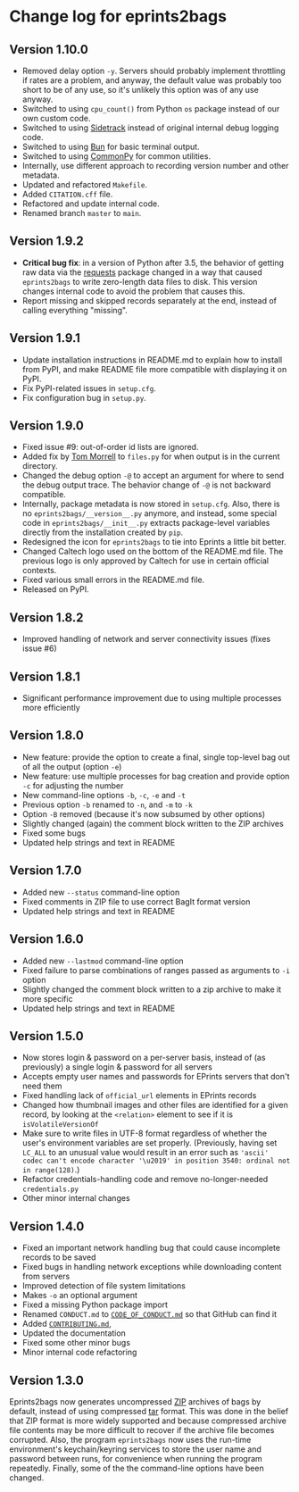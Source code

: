 # Change log for eprints2bags

## Version 1.10.0

* Removed delay option `-y`. Servers should probably implement throttling if rates are a problem, and anyway, the default value was probably too short to be of any use, so it's unlikely this option was of any use anyway.
* Switched to using `cpu_count()` from Python `os` package instead of our own custom code.
* Switched to using [Sidetrack](https://github.com/caltechlibrary/sidetrack) instead of original internal debug logging code.
* Switched to using [Bun](https://github.com/caltechlibrary/bun) for basic terminal output.
* Switched to using [CommonPy](https://github.com/caltechlibrary/commonpy) for common utilities.
* Internally, use different approach to recording version number and other metadata.
* Updated and refactored `Makefile`.
* Added `CITATION.cff` file.
* Refactored and update internal code.
* Renamed branch `master` to `main`.


## Version 1.9.2

* **Critical bug fix**: in a version of Python after 3.5, the behavior of getting raw data via the [requests](http://docs.python-requests.org) package changed in a way that caused `eprints2bags` to write zero-length data files to disk.  This version changes internal code to avoid the problem that causes this.
* Report missing and skipped records separately at the end, instead of calling everything "missing".


## Version 1.9.1

* Update installation instructions in README.md to explain how to install from PyPI, and make README file more compatible with displaying it on PyPI.
* Fix PyPI-related issues in `setup.cfg`.
* Fix configuration bug in `setup.py`.


## Version 1.9.0

* Fixed issue #9: out-of-order id lists are ignored.
* Added fix by [Tom Morrell](https://github.com/tmorrell) to `files.py` for when output is in the current directory.
* Changed the debug option `-@` to accept an argument for where to send the debug output trace. The behavior change of `-@` is not backward compatible.
* Internally, package metadata is now stored in `setup.cfg`.  Also, there is no `eprints2bags/__version__.py` anymore, and instead, some special code in `eprints2bags/__init__.py` extracts package-level variables directly from the installation created by `pip`.
* Redesigned the icon for `eprints2bags` to tie into Eprints a little bit better.
* Changed Caltech logo used on the bottom of the README.md file.  The previous logo is only approved by Caltech for use in certain official contexts.
* Fixed various small errors in the README.md file.
* Released on PyPI.


## Version 1.8.2

* Improved handling of network and server connectivity issues (fixes issue #6)


## Version 1.8.1

* Significant performance improvement due to using multiple processes more efficiently


## Version 1.8.0

* New feature: provide the option to create a final, single top-level bag out of all the output (option `-e`)
* New feature: use multiple processes for bag creation and provide option `-c` for adjusting the number
* New command-line options `-b`, `-c`, `-e` and `-t`
* Previous option `-b` renamed to `-n`, and `-m` to `-k`
* Option `-B` removed (because it's now subsumed by other options)
* Slightly changed (again) the comment block written to the ZIP archives
* Fixed some bugs
* Updated help strings and text in README

## Version 1.7.0

* Added new `--status` command-line option
* Fixed comments in ZIP file to use correct BagIt format version
* Updated help strings and text in README


## Version 1.6.0

* Added new `--lastmod` command-line option
* Fixed failure to parse combinations of ranges passed as arguments to `-i` option
* Slightly changed the comment block written to a zip archive to make it more specific
* Updated help strings and text in README


## Version 1.5.0

* Now stores login & password on a per-server basis, instead of (as previously) a single login & password for all servers
* Accepts empty user names and passwords for EPrints servers that don't need them
* Fixed handling lack of `official_url` elements in EPrints records
* Changed how thumbnail images and other files are identified for a given record, by looking at the `<relation>` element to see if it is `isVolatileVersionOf`
* Make sure to write files in UTF-8 format regardless of whether the user's environment variables are set properly.  (Previously, having set `LC_ALL` to an unusual value would result in an error such as `'ascii' codec can't encode character '\u2019' in position 3540: ordinal not in range(128)`.)
* Refactor credentials-handling code and remove no-longer-needed `credentials.py`
* Other minor internal changes


## Version 1.4.0

* Fixed an important network handling bug that could cause incomplete records to be saved
* Fixed bugs in handling network exceptions while downloading content from servers
* Improved detection of file system limitations
* Makes `-o` an optional argument
* Fixed a missing Python package import
* Renamed `CONDUCT.md` to [`CODE_OF_CONDUCT.md`](CODE_OF_CONDUCT.md) so that GitHub can find it
* Added [`CONTRIBUTING.md`](CONTRIBUTING.md),
* Updated the documentation
* Fixed some other minor bugs
* Minor internal code refactoring


## Version 1.3.0

Eprints2bags now generates uncompressed [ZIP](https://www.loc.gov/preservation/digital/formats/fdd/fdd000354.shtml) archives of bags by default, instead of using compressed [tar](https://en.wikipedia.org/wiki/Tar_(computing)) format.  This was done in the belief that ZIP format is more widely supported and because compressed archive file contents may be more difficult to recover if the archive file becomes corrupted.  Also, the program `eprints2bags` now uses the run-time environment's keychain/keyring services to store the user name and password between runs, for convenience when running the program repeatedly.  Finally, some of the the command-line options have been changed.
